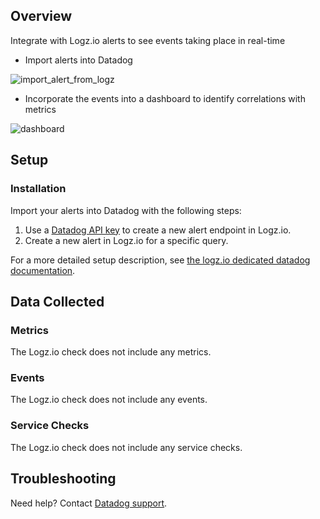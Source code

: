 ## Overview

Integrate with Logz.io alerts to see events taking place in real-time

*   Import alerts into Datadog

![import_alert_from_logz][1]

*   Incorporate the events into a dashboard to identify correlations with metrics

![dashboard][2]

## Setup

### Installation

Import your alerts into Datadog with the following steps:

1.  Use a [Datadog API key][3] to create a new alert endpoint in Logz.io.
2.  Create a new alert in Logz.io for a specific query.

For a more detailed setup description, see [the logz.io dedicated datadog documentation][4].

## Data Collected
### Metrics
The Logz.io check does not include any metrics.

### Events
The Logz.io check does not include any events.

### Service Checks
The Logz.io check does not include any service checks.

## Troubleshooting
Need help? Contact [Datadog support][5].

[1]: https://raw.githubusercontent.com/DataDog/integrations-extras/master/logzio/images/import_alert_from_logz.jpg
[2]: https://raw.githubusercontent.com/DataDog/integrations-extras/master/logzio/images/dashboard.png
[3]: https://app.datadoghq.com/account/settings#api
[4]: http://logz.io/blog/log-correlation-datadog/
[5]: http://docs.datadoghq.com/help/
